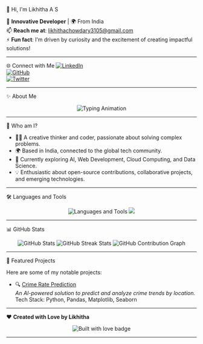  👋 Hi, I'm Likhitha A S

🎯 **Innovative Developer** | 🌍 From India  
📫 **Reach me at**: [likhithachowdary3105@gmail.com](mailto:likhithachowdary3105@gmail.com)  
⚡ **Fun fact**: I’m driven by curiosity and the excitement of creating impactful solutions!  

---

 🌐 Connect with Me
[![LinkedIn](https://img.shields.io/badge/LinkedIn-Connect-blue?style=flat-square&logo=linkedin)](https://www.linkedin.com/in/likhitha-a-s-375081262/)  
[![GitHub](https://img.shields.io/badge/GitHub-Visit-lightgrey?style=flat-square&logo=github)](https://github.com/Likhitha310)  
[![Twitter](https://img.shields.io/badge/Twitter-Follow-blue?style=flat-square&logo=twitter)](https://twitter.com/yourhandle)  

---

 ✨ About Me

<div align="center">
  <img src="https://readme-typing-svg.herokuapp.com?font=Fira+Code&size=25&duration=4000&pause=1000&color=6A5ACD&width=500&lines=Hi+there%2C+I'm+Likhitha+A+S!+👋;Innovative+Developer+from+India!;Exploring+AI%2C+ML%2C+and+Web+Tech!;Let's+collaborate+to+innovate!" alt="Typing Animation" />
</div>

---

 🌟 Who am I?
- 🧑‍💻 A creative thinker and coder, passionate about solving complex problems.  
- 🌍 Based in India, connected to the global tech community.  
- 🔭 Currently exploring AI, Web Development, Cloud Computing, and Data Science.  
- 💡 Enthusiastic about open-source contributions, collaborative projects, and emerging technologies.

---

 🛠️ Languages and Tools

<div align="center">
  <img src="https://skillicons.dev/icons?i=python,java,js,nodejs,react,html,css,mysql,linux,git,github,vscode" alt="Languages and Tools" />
  <img src="https://skillicons.dev/icons?i=jupyter,tensorflow,pandas,numpy,matplotlib,seaborn,tableau" />
</div>

---

 📊 GitHub Stats

<div align="center">
  <img src="https://github-readme-stats.vercel.app/api?username=Likhitha310&show_icons=true&theme=radical" alt="GitHub Stats" />
  <img src="https://github-readme-streak-stats.herokuapp.com/?user=Likhitha310&theme=radical" alt="GitHub Streak Stats" />
  <img src="https://github-readme-activity-graph.vercel.app/graph?username=Likhitha310&theme=rogue" alt="GitHub Contribution Graph" />
</div>

---

 🌟 Featured Projects

Here are some of my notable projects:

- 🔍 [Crime Rate Prediction](https://github.com/Likhitha310/Crime-Detection)  
  _An AI-powered solution to predict and analyze crime trends by location._  
  Tech Stack: Python, Pandas, Matplotlib, Seaborn  

---

 ❤️ **Created with Love by Likhitha**

<p align="center">
  <img src="https://forthebadge.com/images/badges/built-with-love.svg" alt="Built with love badge">
</p>

---
